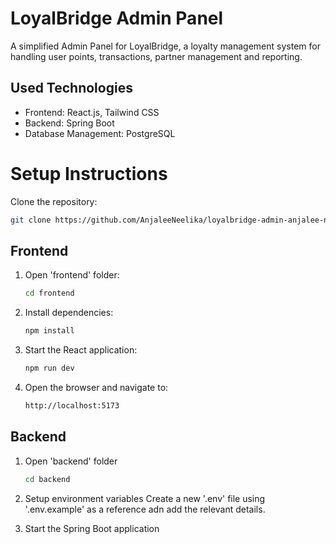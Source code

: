 # LoyalBridge Admin Panel

A simplified Admin Panel for LoyalBridge, a loyalty management system for handling user points, transactions, partner management and reporting.

## Used Technologies
  * Frontend: React.js, Tailwind CSS
  * Backend: Spring Boot
  * Database Management: PostgreSQL

# Setup Instructions

Clone the repository:
   ```bash
   git clone https://github.com/AnjaleeNeelika/loyalbridge-admin-anjalee-neelika.git
   ```

## Frontend

1. Open 'frontend' folder:
   ```bash
   cd frontend
   ```
2. Install dependencies:
   ```bash
   npm install
   ```
3. Start the React application:
   ```bash
   npm run dev
   ```
4. Open the browser and navigate to:
   ```bash
   http://localhost:5173
   ```

## Backend

1. Open 'backend' folder
   ```bash
   cd backend
   ```
2. Setup environment variables
   Create a new '.env' file using '.env.example' as a reference adn add the relevant details.

3. Start the Spring Boot application
   
